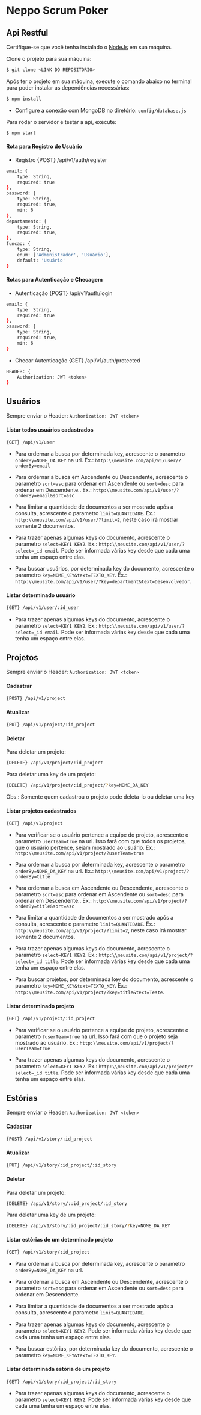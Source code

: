 Neppo Scrum Poker
=====================

## Api Restful

Certifique-se que você tenha instalado o [NodeJs](https://nodejs.org/en/download/) em sua máquina.

Clone o projeto para sua máquina:
```bash
$ git clone <LINK DO REPOSITÓRIO>
```

Após ter o projeto em sua máquina, execute o comando abaixo no terminal para poder instalar as dependências necessárias:
```bash
$ npm install
```

- Configure a conexão com MongoDB no diretório: `config/database.js`

Para rodar o servidor e testar a api, execute:
```bash
$ npm start
```

#### Rota para Registro de Usuário

- Registro
{POST} /api/v1/auth/register
```bash
email: {
    type: String,
    required: true
},
password: {
    type: String,
    required: true,
    min: 6
},
departamento: {
    type: String,
    required: true,
},
funcao: {
    type: String,
    enum: ['Administrador', 'Usuário'],
    default: 'Usuário'
}
```

#### Rotas para Autenticação e Checagem

- Autenticação
{POST} /api/v1/auth/login
```bash
email: {
    type: String,
    required: true
},
password: {
    type: String,
    required: true,
    min: 6
}
```

- Checar Autenticação
{GET} /api/v1/auth/protected
```bash
HEADER: {
    Authorization: JWT <token>
}
```

## Usuários

Sempre enviar o Header: `Authorization: JWT <token>`

#### Listar todos usuários cadastrados
```bash
{GET} /api/v1/user
```

- Para ordernar a busca por determinada key, acrescente o parametro `orderBy=NOME_DA_KEY` na url. Ex.: `http:\\meusite.com/api/v1/user/?orderBy=email`

- Para ordernar a busca em Ascendente ou Descendente, acrescente o parametro `sort=asc` para ordenar em Ascendente ou `sort=desc` para ordenar em Descendente.. Ex.: `http:\\meusite.com/api/v1/user/?orderBy=email&sort=asc`

- Para limitar a quantidade de documentos a ser mostrado após a consulta, acrescente o parametro `limit=QUANTIDADE`. Ex.: `http:\\meusite.com/api/v1/user/?limit=2`, neste caso irá mostrar somente 2 documentos.

- Para trazer apenas algumas keys do documento, acrescente o parametro `select=KEY1 KEY2`. Ex.: `http:\\meusite.com/api/v1/user/?select=_id email`. Pode ser informada várias key desde que cada uma tenha um espaço entre elas.

- Para buscar usuários, por determinada key do documento, acrescente o parametro `key=NOME_KEY&text=TEXTO_KEY`. Ex.: `http:\\meusite.com/api/v1/user/?key=department&text=Desenvolvedor`.

#### Listar determinado usuário
```bash
{GET} /api/v1/user/:id_user
```

- Para trazer apenas algumas keys do documento, acrescente o parametro `select=KEY1 KEY2`. Ex.: `http:\\meusite.com/api/v1/user/?select=_id email`. Pode ser informada várias key desde que cada uma tenha um espaço entre elas.

## Projetos

Sempre enviar o Header: `Authorization: JWT <token>`

#### Cadastrar
```bash
{POST} /api/v1/project
```

#### Atualizar
```bash
{PUT} /api/v1/project/:id_project
```

#### Deletar
Para deletar um projeto:
```bash
{DELETE} /api/v1/project/:id_project
```

Para deletar uma key de um projeto:
```bash
{DELETE} /api/v1/project/:id_project/?key=NOME_DA_KEY
```

Obs.: Somente quem cadastrou o projeto pode deleta-lo ou deletar uma key

#### Listar projetos cadastrados
```bash
{GET} /api/v1/project
```

- Para verificar se o usuário pertence a equipe do projeto, acrescente o parametro 
`userTeam=true` na url. Isso fará com que todos os projetos, que o usuário pertence, sejam mostrado ao usuário. Ex.: `http:\\meusite.com/api/v1/project/?userTeam=true`

- Para ordernar a busca por determinada key, acrescente o parametro `orderBy=NOME_DA_KEY` na url. Ex.: `http:\\meusite.com/api/v1/project/?orderBy=title`

- Para ordernar a busca em Ascendente ou Descendente, acrescente o parametro `sort=asc` para ordenar em Ascendente ou `sort=desc` para ordenar em Descendente.. Ex.: `http:\\meusite.com/api/v1/project/?orderBy=title&sort=asc`

- Para limitar a quantidade de documentos a ser mostrado após a consulta, acrescente o parametro `limit=QUANTIDADE`. Ex.: `http:\\meusite.com/api/v1/project/?limit=2`, neste caso irá mostrar somente 2 documentos.

- Para trazer apenas algumas keys do documento, acrescente o parametro `select=KEY1 KEY2`. Ex.: `http:\\meusite.com/api/v1/project/?select=_id title`. Pode ser informada várias key desde que cada uma tenha um espaço entre elas.

- Para buscar projetos, por determinada key do documento, acrescente o parametro `key=NOME_KEY&text=TEXTO_KEY`. Ex.: `http:\\meusite.com/api/v1/project/?key=title&text=Teste`.

#### Listar determinado projeto
```bash
{GET} /api/v1/project/:id_project
```

- Para verificar se o usuário pertence a equipe do projeto, acrescente o parametro 
`?userTeam=true` na url. Isso fará com que o projeto seja mostrado ao usuário. Ex.: `http:\\meusite.com/api/v1/project/?userTeam=true`

- Para trazer apenas algumas keys do documento, acrescente o parametro `select=KEY1 KEY2`. Ex.: `http:\\meusite.com/api/v1/project/?select=_id title`. Pode ser informada várias key desde que cada uma tenha um espaço entre elas.


## Estórias

Sempre enviar o Header: `Authorization: JWT <token>`

#### Cadastrar
```bash
{POST} /api/v1/story/:id_project
```

#### Atualizar
```bash
{PUT} /api/v1/story/:id_project/:id_story
```

#### Deletar
Para deletar um projeto:
```bash
{DELETE} /api/v1/story/::id_project/:id_story
```

Para deletar uma key de um projeto:
```bash
{DELETE} /api/v1/story/:id_project/:id_story/?key=NOME_DA_KEY
```

#### Listar estórias de um determinado projeto
```bash
{GET} /api/v1/story/:id_project
```

- Para ordernar a busca por determinada key, acrescente o parametro `orderBy=NOME_DA_KEY` na url.

- Para ordernar a busca em Ascendente ou Descendente, acrescente o parametro `sort=asc` para ordenar em Ascendente ou `sort=desc` para ordenar em Descendente.

- Para limitar a quantidade de documentos a ser mostrado após a consulta, acrescente o parametro `limit=QUANTIDADE`.

- Para trazer apenas algumas keys do documento, acrescente o parametro `select=KEY1 KEY2`. Pode ser informada várias key desde que cada uma tenha um espaço entre elas.

- Para buscar estórias, por determinada key do documento, acrescente o parametro `key=NOME_KEY&text=TEXTO_KEY`.

#### Listar determinada estória de um projeto
```bash
{GET} /api/v1/story/:id_project/:id_story
```

- Para trazer apenas algumas keys do documento, acrescente o parametro `select=KEY1 KEY2`. Pode ser informada várias key desde que cada uma tenha um espaço entre elas.